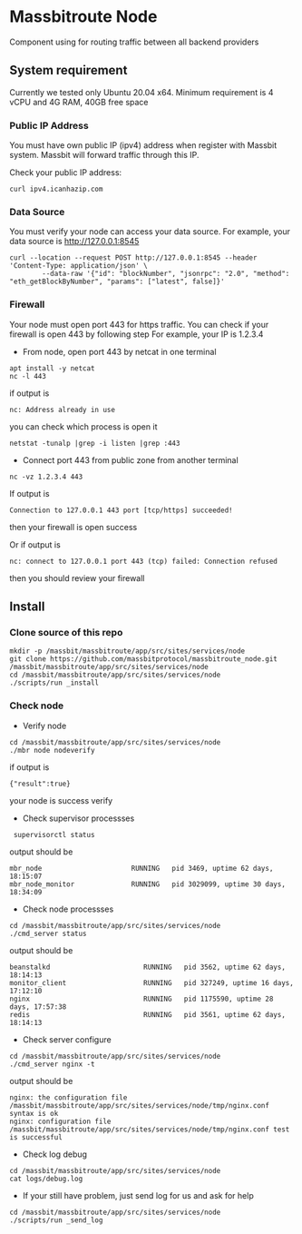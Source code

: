 # Massbitroute Node

Component using for routing traffic between all backend providers


## System requirement

Currently we tested only Ubuntu 20.04 x64. Minimum requirement is 4 vCPU and 4G RAM, 40GB free space

### Public IP Address

You must have own public IP (ipv4) address when register with Massbit system. Massbit will forward traffic through this IP.

Check your public IP address:
``` 
curl ipv4.icanhazip.com
```

### Data Source

You must verify your node can access your data source.
For example, your data source is http://127.0.0.1:8545

```
curl --location --request POST http://127.0.0.1:8545 --header 'Content-Type: application/json' \
		--data-raw '{"id": "blockNumber", "jsonrpc": "2.0", "method": "eth_getBlockByNumber", "params": ["latest", false]}'
```
		
		
### Firewall
Your node must open port 443 for https traffic.
You can check if your firewall is open 443 by following step
For example, your IP is 1.2.3.4
* From node, open port 443 by netcat in one terminal
``` 
apt install -y netcat
nc -l 443
```
if output is 
```
nc: Address already in use
```
you can check which process is open it 
```
netstat -tunalp |grep -i listen |grep :443
```

* Connect port 443 from public zone from another terminal
```
nc -vz 1.2.3.4 443
```
If output is 
```
Connection to 127.0.0.1 443 port [tcp/https] succeeded!
``` 
then your firewall is open success

Or if output is 
```
nc: connect to 127.0.0.1 port 443 (tcp) failed: Connection refused
```
then you should review your firewall

## Install 

### Clone source of this repo

```
mkdir -p /massbit/massbitroute/app/src/sites/services/node
git clone https://github.com/massbitprotocol/massbitroute_node.git /massbit/massbitroute/app/src/sites/services/node
cd /massbit/massbitroute/app/src/sites/services/node
./scripts/run _install
```

### Check node 

* Verify node
```
cd /massbit/massbitroute/app/src/sites/services/node
./mbr node nodeverify
```

if output is 
```
{"result":true}
```
your node is success verify

* Check supervisor processses
```
 supervisorctl status
 ```
 output should be
 ```
mbr_node                      RUNNING   pid 3469, uptime 62 days, 18:15:07
mbr_node_monitor              RUNNING   pid 3029099, uptime 30 days, 18:34:09
```
* Check node processses
```
cd /massbit/massbitroute/app/src/sites/services/node
./cmd_server status
```
output should be
```
beanstalkd                       RUNNING   pid 3562, uptime 62 days, 18:14:13
monitor_client                   RUNNING   pid 327249, uptime 16 days, 17:12:10
nginx                            RUNNING   pid 1175590, uptime 28 days, 17:57:38
redis                            RUNNING   pid 3561, uptime 62 days, 18:14:13
```
* Check server configure
```
cd /massbit/massbitroute/app/src/sites/services/node
./cmd_server nginx -t
```
output should be
```
nginx: the configuration file /massbit/massbitroute/app/src/sites/services/node/tmp/nginx.conf syntax is ok
nginx: configuration file /massbit/massbitroute/app/src/sites/services/node/tmp/nginx.conf test is successful
```
* Check log debug
```
cd /massbit/massbitroute/app/src/sites/services/node
cat logs/debug.log
```

* If your still have problem, just send log for us and ask for help
```
cd /massbit/massbitroute/app/src/sites/services/node
./scripts/run _send_log
```

